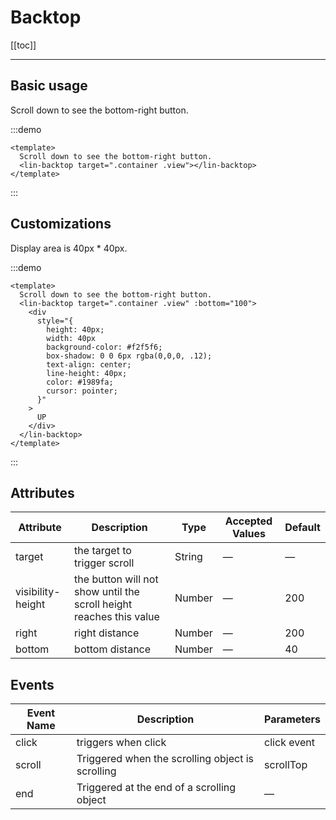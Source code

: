 # Backtop

[[toc]]

---

## Basic usage

Scroll down to see the bottom-right button.

:::demo

```vue
<template>
  Scroll down to see the bottom-right button.
  <lin-backtop target=".container .view"></lin-backtop>
</template>
```

:::

## Customizations

Display area is 40px \* 40px.

:::demo

```vue
<template>
  Scroll down to see the bottom-right button.
  <lin-backtop target=".container .view" :bottom="100">
    <div
      style="{
        height: 40px;
        width: 40px
        background-color: #f2f5f6;
        box-shadow: 0 0 6px rgba(0,0,0, .12);
        text-align: center;
        line-height: 40px;
        color: #1989fa;
        cursor: pointer;
      }"
    >
      UP
    </div>
  </lin-backtop>
</template>
```

:::

## Attributes

| Attribute         | Description                                                         | Type   | Accepted Values | Default |
| ----------------- | ------------------------------------------------------------------- | ------ | --------------- | ------- |
| target            | the target to trigger scroll                                        | String | —               | —       |
| visibility-height | the button will not show until the scroll height reaches this value | Number | —               | 200     |
| right             | right distance                                                      | Number | —               | 200     |
| bottom            | bottom distance                                                     | Number | —               | 40      |

## Events

| Event Name | Description                                      | Parameters  |
| ---------- | ------------------------------------------------ | ----------- |
| click      | triggers when click                              | click event |
| scroll     | Triggered when the scrolling object is scrolling | scrollTop   |
| end        | Triggered at the end of a scrolling object       | —           |
